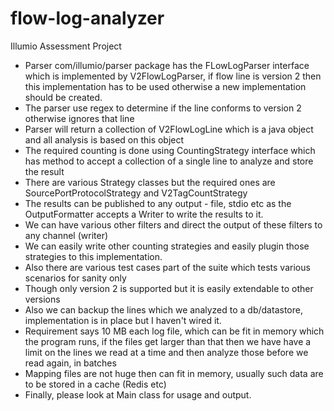 # flow-log-analyzer
Illumio Assessment Project

- Parser com/illumio/parser package has the FLowLogParser interface which is implemented by V2FlowLogParser, if flow line is version 2 then this implementation has to be used otherwise a new implementation should be created.
- The parser use regex to determine if the line conforms to version 2 otherwise ignores that line
- Parser will return a collection of V2FlowLogLine which is a java object and all analysis is based on this object
- The required counting is done using CountingStrategy interface which has method to accept a collection of a single line to analyze and store the result
- There are various Strategy classes but the required ones are SourcePortProtocolStrategy and V2TagCountStrategy
- The results can be published to any output - file, stdio etc as the OutputFormatter accepts a Writer to write the results to it.
- We can have various other filters and direct the output of these filters to any channel (writer)
- We can easily write other counting strategies and easily plugin those strategies to this implementation.
- Also there are various test cases part of the suite which tests various scenarios for sanity only
- Though only version 2 is supported but it is easily extendable to other versions
- Also we can backup the lines which we analyzed to a db/datastore, implementation is in place but I haven't wired it.
- Requirement says 10 MB each log file, which can be fit in memory which the program runs, if the files get larger than that then we have have a limit on the lines we read at a time and then analyze those before we read again, in batches
- Mapping files are not huge then can fit in memory, usually such data are to be stored in a cache (Redis etc)
- Finally, please look at Main class for usage and output.